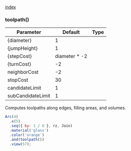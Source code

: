 [index](../../nb/api/index.md)
### toolpath()
Parameter|Default|Type
---|---|---
{diameter}|1|
{jumpHeight}|1|
{stepCost}|diameter * -2|
{turnCost}|-2|
neighborCost|-2|
stopCost|30
candidateLimit|1
subCandidateLimit|1

Computes toolpaths along edges, filling areas, and volumes.

```JavaScript
Arc(4)
  .x(5)
  .seq({ by: 1 / 8 }, rz, Join)
  .material('glass')
  .color('orange')
  .and(toolpath())
  .view(57);
```
